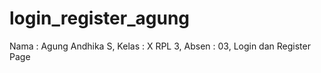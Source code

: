 # login_register_agung
Nama : Agung Andhika S, Kelas : X RPL 3, Absen : 03, Login dan Register Page
